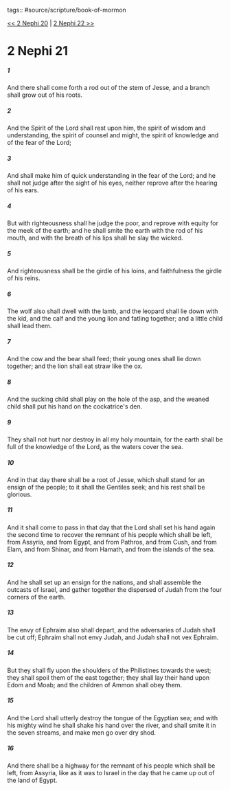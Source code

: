 tags:: #source/scripture/book-of-mormon

[<< 2 Nephi 20](book-of-mormon/02_2_Nephi/2_Nephi_20.md) | [2 Nephi 22 >>](book-of-mormon/02_2_Nephi/2_Nephi_22.md)

# 2 Nephi 21

##### 1

And there shall come forth a rod out of the stem of Jesse, and a branch shall grow out of his roots.

##### 2

And the Spirit of the Lord shall rest upon him, the spirit of wisdom and understanding, the spirit of counsel and might, the spirit of knowledge and of the fear of the Lord;

##### 3

And shall make him of quick understanding in the fear of the Lord; and he shall not judge after the sight of his eyes, neither reprove after the hearing of his ears.

##### 4

But with righteousness shall he judge the poor, and reprove with equity for the meek of the earth; and he shall smite the earth with the rod of his mouth, and with the breath of his lips shall he slay the wicked.

##### 5

And righteousness shall be the girdle of his loins, and faithfulness the girdle of his reins.

##### 6

The wolf also shall dwell with the lamb, and the leopard shall lie down with the kid, and the calf and the young lion and fatling together; and a little child shall lead them.

##### 7

And the cow and the bear shall feed; their young ones shall lie down together; and the lion shall eat straw like the ox.

##### 8

And the sucking child shall play on the hole of the asp, and the weaned child shall put his hand on the cockatrice's den.

##### 9

They shall not hurt nor destroy in all my holy mountain, for the earth shall be full of the knowledge of the Lord, as the waters cover the sea.

##### 10

And in that day there shall be a root of Jesse, which shall stand for an ensign of the people; to it shall the Gentiles seek; and his rest shall be glorious.

##### 11

And it shall come to pass in that day that the Lord shall set his hand again the second time to recover the remnant of his people which shall be left, from Assyria, and from Egypt, and from Pathros, and from Cush, and from Elam, and from Shinar, and from Hamath, and from the islands of the sea.

##### 12

And he shall set up an ensign for the nations, and shall assemble the outcasts of Israel, and gather together the dispersed of Judah from the four corners of the earth.

##### 13

The envy of Ephraim also shall depart, and the adversaries of Judah shall be cut off; Ephraim shall not envy Judah, and Judah shall not vex Ephraim.

##### 14

But they shall fly upon the shoulders of the Philistines towards the west; they shall spoil them of the east together; they shall lay their hand upon Edom and Moab; and the children of Ammon shall obey them.

##### 15

And the Lord shall utterly destroy the tongue of the Egyptian sea; and with his mighty wind he shall shake his hand over the river, and shall smite it in the seven streams, and make men go over dry shod.

##### 16

And there shall be a highway for the remnant of his people which shall be left, from Assyria, like as it was to Israel in the day that he came up out of the land of Egypt.
